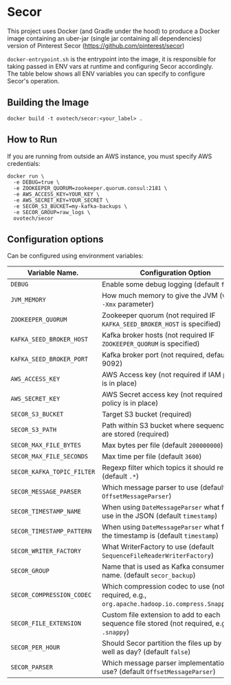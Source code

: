 # Secor

This project uses Docker (and Gradle under the hood) to produce a Docker image containing an uber-jar (single jar containing all dependencies) version of Pinterest Secor (https://github.com/pinterest/secor)

`docker-entrypoint.sh` is the entrypoint into the image, it is responsible for taking passed in ENV vars at runtime and configuring Secor accordingly. The table below shows all ENV variables you can specify to configure Secor's operation.

## Building the Image

```shell
docker build -t ovotech/secor:<your_label> .
```

## How to Run

If you are running from outside an AWS instance, you must specify AWS credentials:

```shell
docker run \
  -e DEBUG=true \
  -e ZOOKEEPER_QUORUM=zookeeper.quorum.consul:2181 \
  -e AWS_ACCESS_KEY=YOUR_KEY \
  -e AWS_SECRET_KEY=YOUR_SECRET \
  -e SECOR_S3_BUCKET=my-kafka-backups \
  -e SECOR_GROUP=raw_logs \
  ovotech/secor
```

## Configuration options

Can be configured using environment variables:

Variable Name.               | Configuration Option
-----------------------------|---------------------------
`DEBUG`                      | Enable some debug logging (default `false`)
`JVM_MEMORY`                 | How much memory to give the JVM (via the `-Xmx` parameter)
`ZOOKEEPER_QUORUM`           | Zookeeper quorum (not required IF `KAFKA_SEED_BROKER_HOST` is specified)
`KAFKA_SEED_BROKER_HOST`     | Kafka broker hosts (not required IF `ZOOKEEPER_QUORUM` is specified)
`KAFKA_SEED_BROKER_PORT`     | Kafka broker port (not required, defaults to 9092)
`AWS_ACCESS_KEY`             | AWS Access key (not required if IAM policy is in place)
`AWS_SECRET_KEY`             | AWS Secret access key (not required if IAM policy is in place)
`SECOR_S3_BUCKET`            | Target S3 bucket (required)
`SECOR_S3_PATH`              | Path within S3 bucket where sequence files are stored (required)
`SECOR_MAX_FILE_BYTES`       | Max bytes per file (default `200000000`)
`SECOR_MAX_FILE_SECONDS`     | Max time per file (default `3600`)
`SECOR_KAFKA_TOPIC_FILTER`   | Regexp filter which topics it should replicate (default `.*`)
`SECOR_MESSAGE_PARSER`       | Which message parser to use (default `OffsetMessageParser`)
`SECOR_TIMESTAMP_NAME`       | When using `DateMessageParser` what field to use in the JSON (default `timestamp`)
`SECOR_TIMESTAMP_PATTERN`    | When using `DateMessageParser` what format the timestamp is (default `timestamp`)
`SECOR_WRITER_FACTORY`       | What WriterFactory to use (default `SequenceFileReaderWriterFactory`)
`SECOR_GROUP`                | Name that is used as Kafka consumer group name. (default `secor_backup`)
`SECOR_COMPRESSION_CODEC`    | Which compression codec to use (not required, e.g., `org.apache.hadoop.io.compress.SnappyCodec`)
`SECOR_FILE_EXTENSION`       | Custom file extension to add to each sequence file stored (not required, e.g., `.snappy`)
`SECOR_PER_HOUR`             | Should Secor partition the files up by hour as well as day? (default `false`)
`SECOR_PARSER`               | Which message parser implementation to use? (default `OffsetMessageParser`)
